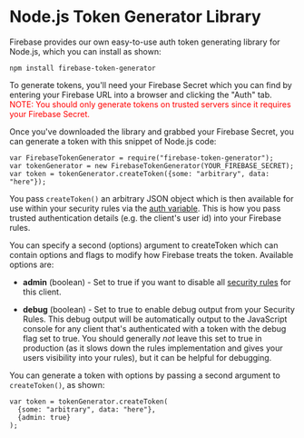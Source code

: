 # Node.js Token Generator Library

Firebase provides our own easy-to-use auth token generating library for Node.js, 
which you can install as shown:

    npm install firebase-token-generator

To generate tokens, you'll need your Firebase Secret which you can find by 
entering your Firebase URL into a browser and clicking the "Auth" tab.
<span style="color:red">NOTE: You should only generate tokens on trusted 
servers since it requires your Firebase Secret.</span>

Once you've downloaded the library and grabbed your Firebase Secret, you can 
generate a token with this snippet of Node.js code:

    var FirebaseTokenGenerator = require("firebase-token-generator");
    var tokenGenerator = new FirebaseTokenGenerator(YOUR_FIREBASE_SECRET);
    var token = tokenGenerator.createToken({some: "arbitrary", data: "here"});

You pass `createToken()` an arbitrary JSON object which is then available for 
use within your security rules via the [auth variable](https://www.firebase.com/docs/security/rule-expressions/auth.html).
This is how you pass trusted authentication details (e.g. the client's user 
id) into your Firebase rules.

You can specify a second (options) argument to createToken which can contain 
options and flags to modify how Firebase treats the token. Available options 
are:

* **admin** (boolean) - Set to true if you want to disable all
[security rules](https://www.firebase.com/docs/security/rule-expressions/index.html) for this client.

* **debug** (boolean) - Set to true to enable debug output from your Security 
Rules.  This debug output will be automatically output to the JavaScript 
console for any client that's authenticated with a token with the debug flag 
set to true.  You should generally <i>not</i> leave this set to true in 
production (as it slows down the rules implementation and gives your users 
visibility into your rules), but it can be helpful for debugging.

You can generate a token with options by passing a second argument to 
`createToken()`, as shown:

    var token = tokenGenerator.createToken(
      {some: "arbitrary", data: "here"},
      {admin: true}
    );

